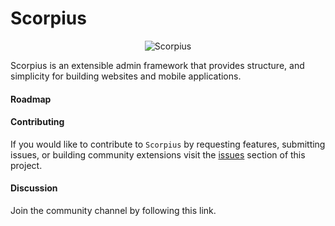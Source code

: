 # Scorpius

<p align="center">
<img  alt="Scorpius" src="https://raw.githubusercontent.com/scorpiusjs/graphics/master/logos/scorpiusjs-logo.png"/>
</p>
Scorpius is an extensible admin framework that provides structure, and simplicity for building websites and mobile applications.

#### Roadmap

#### Contributing
If you would like to contribute to `Scorpius` by requesting features, submitting issues, or building community extensions visit the [issues](https://github.com/scorpiusjs/core/issues) section of this project. 

#### Discussion
Join the community channel by following this link.
